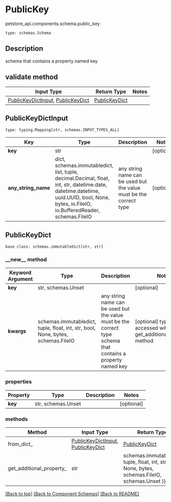 # PublicKey
petstore_api.components.schema.public_key
```
type: schemas.Schema
```

## Description
schema that contains a property named key

## validate method
Input Type | Return Type | Notes
------------ | ------------- | -------------
[PublicKeyDictInput](#publickeydictinput), [PublicKeyDict](#publickeydict) | [PublicKeyDict](#publickeydict) |

## PublicKeyDictInput
```
type: typing.Mapping[str, schemas.INPUT_TYPES_ALL]
```
Key | Type |  Description | Notes
------------ | ------------- | ------------- | -------------
**key** | str |  | [optional]
**any_string_name** | dict, schemas.immutabledict, list, tuple, decimal.Decimal, float, int, str, datetime.date, datetime.datetime, uuid.UUID, bool, None, bytes, io.FileIO, io.BufferedReader, schemas.FileIO | any string name can be used but the value must be the correct type | [optional]

## PublicKeyDict
```
base class: schemas.immutabledict[str, str]

```
### &lowbar;&lowbar;new&lowbar;&lowbar; method
Keyword Argument | Type | Description | Notes
---------------- | ---- | ----------- | -----
**key** | str, schemas.Unset |  | [optional]
**kwargs** | schemas.immutabledict, tuple, float, int, str, bool, None, bytes, schemas.FileIO | any string name can be used but the value must be the correct type schema that contains a property named key | [optional] typed value is accessed with the get_additional_property_ method

### properties
Property | Type | Description | Notes
-------- | ---- | ----------- | -----
**key** | str, schemas.Unset |  | [optional]

### methods
Method | Input Type | Return Type | Notes
------ | ---------- | ----------- | ------
from_dict_ | [PublicKeyDictInput](#publickeydictinput), [PublicKeyDict](#publickeydict) | [PublicKeyDict](#publickeydict) | a constructor
get_additional_property_ | str | schemas.immutabledict, tuple, float, int, str, bool, None, bytes, schemas.FileIO, schemas.Unset }} | provides type safety for additional properties

[[Back to top]](#top) [[Back to Component Schemas]](../../../README.md#Component-Schemas) [[Back to README]](../../../README.md)
